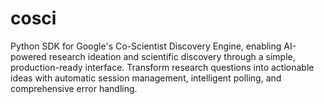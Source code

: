 # cosci
Python SDK for Google's Co-Scientist Discovery Engine, enabling AI-powered research ideation and scientific discovery through a simple, production-ready interface. Transform research questions into actionable ideas with automatic session management, intelligent polling, and comprehensive error handling. 
